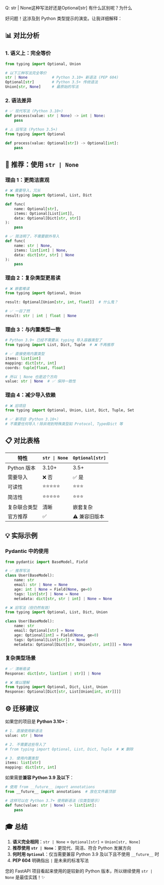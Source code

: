 Q: str | None这种写法好还是Optional[str] 有什么区别呢？为什么

好问题！这涉及到 Python 类型提示的演变。让我详细解释：

## 📊 对比分析

### **1. 语义上：完全等价**
```python
from typing import Optional, Union

# 以下三种写法完全等价
str | None           # Python 3.10+ 新语法 (PEP 604)
Optional[str]        # Python 3.5+ 传统语法
Union[str, None]     # 最原始的写法
```

### **2. 语法差异**

```python
# ✅ 现代写法 (Python 3.10+)
def process(value: str | None) -> int | None:
    pass

# ⚠️ 旧写法 (Python 3.5+)
from typing import Optional

def process(value: Optional[str]) -> Optional[int]:
    pass
```

## 🎯 推荐：使用 `str | None`

### **理由 1：更简洁直观**
```python
# ❌ 需要导入，冗长
from typing import Optional, List, Dict

def func(
    name: Optional[str],
    items: Optional[List[int]],
    data: Optional[Dict[str, str]]
):
    pass

# ✅ 简洁明了，不需要额外导入
def func(
    name: str | None,
    items: list[int] | None,
    data: dict[str, str] | None
):
    pass
```

### **理由 2：复杂类型更易读**
```python
# ❌ 嵌套难读
from typing import Optional, Union

result: Optional[Union[str, int, float]]  # 什么鬼？

# ✅ 一目了然
result: str | int | float | None
```

### **理由 3：与内置类型一致**
```python
# Python 3.9+ 已经不需要从 typing 导入容器类型了
from typing import List, Dict, Tuple  # ❌ 不再推荐

# ✅ 直接使用内置类型
items: list[int]
mapping: dict[str, int]
coords: tuple[float, float]

# 所以 | None 也是这个方向
value: str | None  # ✅ 保持一致性
```

### **理由 4：减少导入依赖**
```python
# ❌ 旧项目
from typing import Optional, Union, List, Dict, Tuple, Set

# ✅ 新项目（Python 3.10+）
# 不需要任何导入！除非用到特殊类型如 Protocol, TypedDict 等
```

## 📋 对比表格

| 特性 | `str \| None` | `Optional[str]` |
|------|--------------|----------------|
| Python 版本 | 3.10+ | 3.5+ |
| 需要导入 | ❌ 否 | ✅ 是 |
| 可读性 | ⭐⭐⭐⭐⭐ | ⭐⭐⭐ |
| 简洁性 | ⭐⭐⭐⭐⭐ | ⭐⭐⭐ |
| 复杂联合类型 | 清晰 | 嵌套复杂 |
| 官方推荐 | ✅ | ⚠️ 兼容旧版本 |

## 💡 实际示例

### **Pydantic 中的使用**
```python
from pydantic import BaseModel, Field

# ✅ 推荐写法
class User(BaseModel):
    name: str
    email: str | None = None
    age: int | None = Field(None, ge=0)
    tags: list[str] | None = None
    metadata: dict[str, str | int] | None = None

# ❌ 旧写法（但仍然有效）
from typing import Optional, List, Dict, Union

class User(BaseModel):
    name: str
    email: Optional[str] = None
    age: Optional[int] = Field(None, ge=0)
    tags: Optional[List[str]] = None
    metadata: Optional[Dict[str, Union[str, int]]] = None
```

### **复杂类型场景**
```python
# ✅ 清晰易读
Response: dict[str, list[int | str]] | None

# ❌ 难以理解
from typing import Optional, Dict, List, Union
Response: Optional[Dict[str, List[Union[int, str]]]]
```

## ⚙️ 迁移建议

如果您的项目是 **Python 3.10+**：

```python
# 1. 直接使用新语法
value: str | None

# 2. 不需要这些导入了
# from typing import Optional, List, Dict, Tuple  # ❌ 删除

# 3. 使用内置类型
items: list[str]
mapping: dict[str, int]
```

如果需要**兼容 Python 3.9 及以下**：

```python
# 使用 from __future__ import annotations
from __future__ import annotations  # 放在文件最顶部

# 这样可以在 Python 3.7+ 使用新语法（仅类型提示）
def func(value: str | None) -> list[int]:
    pass
```

## 🎓 总结

1. **语义完全相同**：`str | None` = `Optional[str]` = `Union[str, None]`
2. **推荐使用 `str | None`**：更现代、简洁、符合 Python 发展方向
3. **何时用 `Optional`**：仅当需要兼容 Python 3.9 及以下且不使用 `__future__` 时
4. **PEP 604** 明确指出 `|` 是未来的标准写法

您的 FastAPI 项目看起来使用的是较新的 Python 版本，所以继续使用 `str | None` 是最佳实践！✨